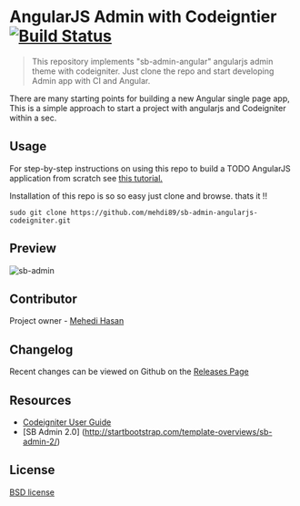 # AngularJS Admin with Codeigntier [![Build Status](https://secure.travis-ci.org/yeoman/generator-angular.svg?branch=master)](http://travis-ci.org/yeoman/generator-angular)

> This repository implements "sb-admin-angular" angularjs admin theme with codeigniter. Just clone the repo and start developing Admin app with CI and Angular.

There are many starting points for building a new Angular single page app, This is a simple approach to start a project with angularjs and Codeigniter within a sec.

## Usage

For step-by-step instructions on using this repo to build a TODO AngularJS application from scratch see [this tutorial.](http://youtube.com)


Installation of this repo is so so easy just clone and browse. thats it !!
```
sudo git clone https://github.com/mehdi89/sb-admin-angularjs-codeigniter.git
```

## Preview 

![sb-admin](http://startbootstrap.com/assets/img/templates/sb-admin-2.jpg)

## Contributor

Project owner - [Mehedi Hasan](https://github.com/mehdi89/)

## Changelog

Recent changes can be viewed on Github on the [Releases Page](https://github.com/mehdi89/sb-admin-angularjs-codeigniter/releases)

## Resources

-  [Codeigniter User Guide](http://www.codeigniter.com/docs)
-  [SB Admin 2.0] (http://startbootstrap.com/template-overviews/sb-admin-2/)

## License

[BSD license](http://opensource.org/licenses/bsd-license.php)
